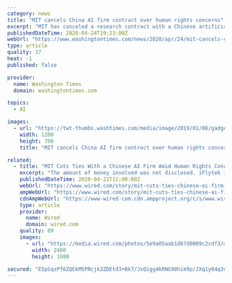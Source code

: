 ```yaml
---
category: news
title: "MIT cancels China AI firm contract over human rights concerns"
excerpt: "MIT has canceled a research contract with a Chinese artificial intelligence firm linked to human rights abuses against Uighurs and China’s military buildup."
publishedDateTime: 2020-04-24T19:23:00Z
webUrl: "https://www.washingtontimes.com/news/2020/apr/24/mit-cancels-china-ai-firm-contract-over-human-righ/"
type: article
quality: 37
heat: -1
published: false

provider:
  name: Washington Times
  domain: washingtontimes.com

topics:
  - AI

images:
  - url: "https://twt-thumbs.washtimes.com/media/image/2019/01/06/gadget_show_iflytek_72630_c0-196-5787-3571_s1200x700.jpg?bd515f840b1193338787aa45d71c0e7f03a28adf"
    width: 1200
    height: 700
    title: "MIT cancels China AI firm contract over human rights concerns"

related:
  - title: "MIT Cuts Ties With a Chinese AI Firm Amid Human Rights Concerns"
    excerpt: "The amount of money involved was not disclosed. iFlytek is one of China’s older AI companies, and while it specializes in voice recognition, it also offers tools for analyzing legal documents and medical imagery. Like other growing Chinese AI companies, contracts to supply software for processing video and audio to police departments and ..."
    publishedDateTime: 2020-04-21T12:00:00Z
    webUrl: "https://www.wired.com/story/mit-cuts-ties-chinese-ai-firm-human-rights/"
    ampWebUrl: "https://www.wired.com/story/mit-cuts-ties-chinese-ai-firm-human-rights/amp"
    cdnAmpWebUrl: "https://www-wired-com.cdn.ampproject.org/c/s/www.wired.com/story/mit-cuts-ties-chinese-ai-firm-human-rights/amp"
    type: article
    provider:
      name: Wired
      domain: wired.com
    quality: 89
    images:
      - url: "https://media.wired.com/photos/5e9a05aab1d67d0009c2cdf3/master/pass/Biz-mit-1216059983.jpg"
        width: 2400
        height: 1600

secured: "E5pSqzPf6ZQEkM5PNcjk3ZDEtd3+Bk7/JxQigg4kRNG98him9p/JXq1y04q3uTGhqhWHml4DXirCz9E6n1I4R40CKVB1t+pdZdJdwa4Wucd/xTA5UcgNjDsg5KQhL2lBElpyfLMm2n++h7KwcWhdwgKJCrca3filMp0PvciSdeWmqgnB0mKo00n1U1XdmmANDUQTbOGFJ1WYbWaUslISGzSukJAHx5siZ/Gi5uFd9rWzxssEsfQqYXkbFlNuGrapFJQz9esBE3LS2ycAudjEBP6xDRI3rZnfbDu28QON6wo3H6jMiexE7LEgnKOLIvt6;ooDO7TtnrDTVjyWD5Hbjfw=="
---
```


